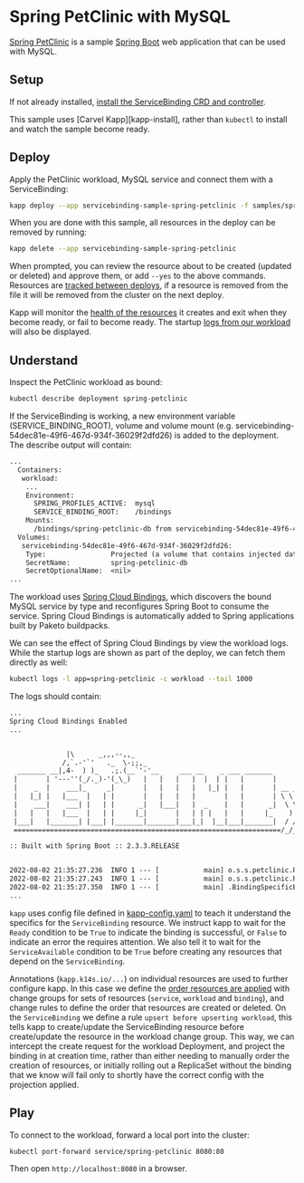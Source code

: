 # Spring PetClinic with MySQL

[Spring PetClinic][petclinic] is a sample [Spring Boot][boot] web application that can be used with MySQL.

## Setup

If not already installed, [install the ServiceBinding CRD and controller][install].

This sample uses [Carvel Kapp][kapp-install], rather than `kubectl` to install and watch the sample become ready.

## Deploy

Apply the PetClinic workload, MySQL service and connect them with a ServiceBinding:

```sh
kapp deploy --app servicebinding-sample-spring-petclinic -f samples/spring-petclinic
```

When you are done with this sample, all resources in the deploy can be removed by running:

```sh
kapp delete --app servicebinding-sample-spring-petclinic
```

When prompted, you can review the resource about to be created (updated or deleted) and approve them, or add `--yes` to the above commands. Resources are [tracked between deploys](https://carvel.dev/kapp/docs/latest/diff/), if a resource is removed from the file it will be removed from the cluster on the next deploy.

Kapp will monitor the [health of the resources](https://carvel.dev/kapp/docs/latest/apply-waiting/) it creates and exit when they become ready, or fail to become ready. The startup [logs from our workload](https://carvel.dev/kapp/docs/latest/apply/#kappk14siodeploy-logs) will also be displayed.

## Understand

Inspect the PetClinic workload as bound:

```sh
kubectl describe deployment spring-petclinic
```

If the ServiceBinding is working, a new environment variable (SERVICE_BINDING_ROOT), volume and volume mount (e.g. servicebinding-54dec81e-49f6-467d-934f-36029f2dfd26) is added to the deployment.
The describe output will contain:

```txt
...
  Containers:
   workload:
    ...
    Environment:
      SPRING_PROFILES_ACTIVE:  mysql
      SERVICE_BINDING_ROOT:    /bindings
    Mounts:
      /bindings/spring-petclinic-db from servicebinding-54dec81e-49f6-467d-934f-36029f2dfd26 (ro)
  Volumes:
   servicebinding-54dec81e-49f6-467d-934f-36029f2dfd26:
    Type:                Projected (a volume that contains injected data from multiple sources)
    SecretName:          spring-petclinic-db
    SecretOptionalName:  <nil>
...
```

The workload uses [Spring Cloud Bindings][scb], which discovers the bound MySQL service by type and reconfigures Spring Boot to consume the service.
Spring Cloud Bindings is automatically added to Spring applications built by Paketo buildpacks.

We can see the effect of Spring Cloud Bindings by view the workload logs. While the startup logs are shown as part of the deploy, we can fetch them directly as well:

```sh
kubectl logs -l app=spring-petclinic -c workload --tail 1000
```

The logs should contain:

```txt
...
Spring Cloud Bindings Enabled
...


              |\      _,,,--,,_
             /,`.-'`'   ._  \-;;,_
  _______ __|,4-  ) )_   .;.(__`'-'__     ___ __    _ ___ _______
 |       | '---''(_/._)-'(_\_)   |   |   |   |  |  | |   |       |
 |    _  |    ___|_     _|       |   |   |   |   |_| |   |       | __ _ _
 |   |_| |   |___  |   | |       |   |   |   |       |   |       | \ \ \ \
 |    ___|    ___| |   | |      _|   |___|   |  _    |   |      _|  \ \ \ \
 |   |   |   |___  |   | |     |_|       |   | | |   |   |     |_    ) ) ) )
 |___|   |_______| |___| |_______|_______|___|_|  |__|___|_______|  / / / /
 ==================================================================/_/_/_/

:: Built with Spring Boot :: 2.3.3.RELEASE


2022-08-02 21:35:27.236  INFO 1 --- [           main] o.s.s.petclinic.PetClinicApplication     : Starting PetClinicApplication v2.3.0.BUILD-SNAPSHOT on spring-petclinic-5f868997f6-9q8jm with PID 1 (/workspace/BOOT-INF/classes started by cnb in /workspace)
2022-08-02 21:35:27.243  INFO 1 --- [           main] o.s.s.petclinic.PetClinicApplication     : The following profiles are active: mysql
2022-08-02 21:35:27.350  INFO 1 --- [           main] .BindingSpecificEnvironmentPostProcessor : Creating binding-specific PropertySource from Kubernetes Service Bindings
...
```

`kapp` uses config file defined in [kapp-config.yaml](./kapp-config.yaml) to teach it understand the specifics for the `ServiceBinding` resource. We instruct kapp to wait for the `Ready` condition to be `True` to indicate the binding is successful, or `False` to indicate an error the requires attention. We also tell it to wait for the `ServiceAvailable` condition to be `True` before creating any resources that depend on the `ServiceBinding`.

Annotations (`kapp.k14s.io/...`) on individual resources are used to further configure kapp. In this case we define the [order resources are applied](https://carvel.dev/kapp/docs/latest/apply-ordering/) with change groups for sets of resources (`service`, `workload` and `binding`), and change rules to define the order that resources are created or deleted. On the `ServiceBinding` we define a rule `upsert before upserting workload`, this tells kapp to create/update the ServiceBinding resource before create/update the resource in the workload change group. This way, we can intercept the create request for the workload Deployment, and project the binding in at creation time, rather than either needing to manually order the creation of resources, or initially rolling out a ReplicaSet without the binding that we know will fail only to shortly have the correct config with the projection applied.

## Play

To connect to the workload, forward a local port into the cluster:

```sh
kubectl port-forward service/spring-petclinic 8080:80
```

Then open `http://localhost:8080` in a browser.


[petclinic]: https://github.com/spring-projects/spring-petclinic
[boot]: https://spring.io/projects/spring-boot
[paketo]: https://paketo.io
[install]: ../../README.md#getting-started
[scb]: https://github.com/spring-cloud/spring-cloud-bindings
